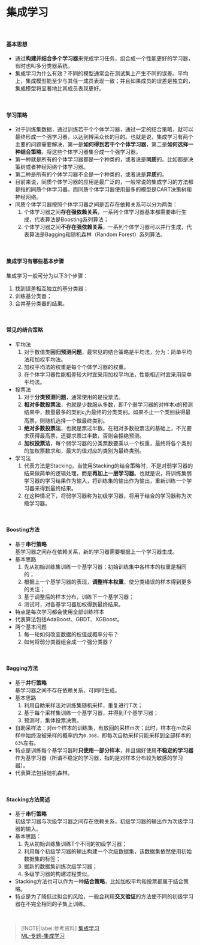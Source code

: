 # 集成学习

</br>

#### 基本思想
- 通过**构建并结合多个学习器**来完成学习任务，组合成一个性能更好的学习器，有时也叫多分类器系统。
- 集成学习为什么有效？不同的模型通常会在测试集上产生不同的误差。平均上，集成模型能至少与其任一成员表现一致；并且如果成员的误差是独立的，集成模型将显著地比其成员表现更好。

</br>

#### 学习策略

- 对于训练集数据，通过训练若干个个体学习器，通过一定的结合策略，就可以最终形成一个强学习器，以达到博采众长的目的。也就是说，集成学习有两个主要的问题需要解决，第一是**如何得到若干个个体学习器**，第二是**如何选择一种结合策略**，将这些个体学习器集合成一个强学习器。
- 第一种就是所有的个体学习器都是一个种类的，或者说是**同质**的。比如都是决策树或者神经网络个体学习器。
- 第二种是所有的个体学习器不全是一个种类的，或者说是**异质**的。
- 目前来说，同质个体学习器的应用是最广泛的，一般常说的集成学习的方法都是指的同质个体学习器。而同质个体学习器使用最多的模型是CART决策树和神经网络。
- 同质个体学习器按照个体学习器之间是否存在依赖关系可以分为两类：
  1. 个体学习器之间**存在强依赖关系**，一系列个体学习器基本都需要串行生成，代表算法是Boosting系列算法；
  2. 个体学习器之间**不存在强依赖关系**，一系列个体学习器可以并行生成，代表算法是Bagging和随机森林（Random Forest）系列算法。

</br>

#### 集成学习有哪些基本步骤

集成学习一般可分为以下3个步骤：
1. 找到误差相互独立的基分类器；
2. 训练基分类器；
3. 合并基分类器的结果。

</br>

#### 常见的结合策略

- 平均法
  1. 对于数值类**回归预测问题**，最常见的结合策略是平均法，分为：简单平均法和加权平均法。
  2. 加权平均法的权重是每个个体学习器的权重。
  3. 在个体学习器性能相差较大时宜采用加权平均法，性能相近时宜采用简单平均法。
- 投票法
  1. 对于**分类预测问题**，通常使用的是投票法。
  2. **相对多数投票法**，也就是少数服从多数，即$T$个弱学习器的对样本$x$的预测结果中，数量最多的类别$c_i$为最终的分类类别。如果不止一个类别获得最高票，则随机选择一个做最终类别。
  3. **绝对多数投票法**，也就是票过半数。在相对多数投票法的基础上，不光要求获得最高票，还要求票过半数，否则会拒绝预测。
  4. **加权投票法**，每个弱学习器的分类票数要乘以一个权重，最终将各个类别的加权票数求和，最大的值对应的类别为最终类别。
- 学习法
  1. 代表方法是Stacking，当使用Stacking的结合策略时，不是对弱学习器的结果做简单的逻辑处理，而是**再加上一层学习器**。也就是说，将训练集弱学习器的学习结果作为输入，将训练集的输出作为输出，重新训练一个学习器来得到最终结果。
  2. 在这种情况下，将弱学习器称为初级学习器，将用于结合的学习器称为次级学习器。

</br>

#### Boosting方法

- 基于**串行策略**</br>
  基学习器之间存在依赖关系，新的学习器需要根据上一个学习器生成。
- 基本思路
  1. 先从初始训练集训练一个基学习器；初始训练集中各样本的权重是相同的；
  2. 根据上一个基学习器的表现，**调整样本权重**，使分类错误的样本得到更多的关注；
  3. 基于调整后的样本分布，训练下一个基学习器；
  4. 测试时，对各基学习器加权得到最终结果。
- 特点是每次学习都会使用全部训练样本
- 代表算法包括AdaBoost、GBDT、XGBoost。
- 两个基本问题
  1. 每一轮如何改变数据的权值或概率分布？
  2. 如何将弱分类器组合成一个强分类器？

</br>

#### Bagging方法

- 基于**并行策略**</br>
  基学习器之间不存在依赖关系，可同时生成。
- 基本思路
  1. 利用自助采样法对训练集随机采样，重复进行$T$次；
  2. 基于每个采样集训练一个基学习器，并得到$T$个基学习器；
  3. 预测时，集体投票决策。
- 自助采样法：对$m$个样本的训练集，有放回的采样$m$次；此时，样本在$m$次采样中始终没被采样的概率约为`0.368`，即每次自助采样只能采样到全部样本的`63%`左右。
- 特点是训练每个基学习器时**只使用一部分样本**，并且偏好使用**不稳定的学习器**作为基学习器（所谓不稳定的学习器，指的是对样本分布较为敏感的学习器）。
- 代表算法包括随机森林。

</br>

#### Stacking方法简述

- 基于**串行策略**</br>
  初级学习器与次级学习器之间存在依赖关系，初级学习器的输出作为次级学习器的输入。
- 基本思路：
  1. 先从初始训练集训练T个不同的初级学习器；
  2. 利用每个初级学习器的输出构建一个次级数据集，该数据集依然使用初始数据集的标签；
  3. 据新的数据集训练次级学习器；
  4. 多级学习器的构建过程类似。
- Stacking方法也可以作为一种**结合策略**，比如加权平均和投票都属于结合策略。
- 特点是为了降低过拟合的风险，一般会利用**交叉验证**的方法使不同的初级学习器在不完全相同的子集上训练。


</br>

> [!NOTE|label:参考资料]
> [集成学习](http://pelhans.com/2019/09/18/ML_mianshi-note12/?utm_source=tuicool&utm_medium=referral)</br>
> [ML-专题-集成学习](https://github.com/imhuay/Algorithm_Interview_Notes-Chinese/blob/master/A-%E6%9C%BA%E5%99%A8%E5%AD%A6%E4%B9%A0/C-%E4%B8%93%E9%A2%98-%E9%9B%86%E6%88%90%E5%AD%A6%E4%B9%A0.md)</br>